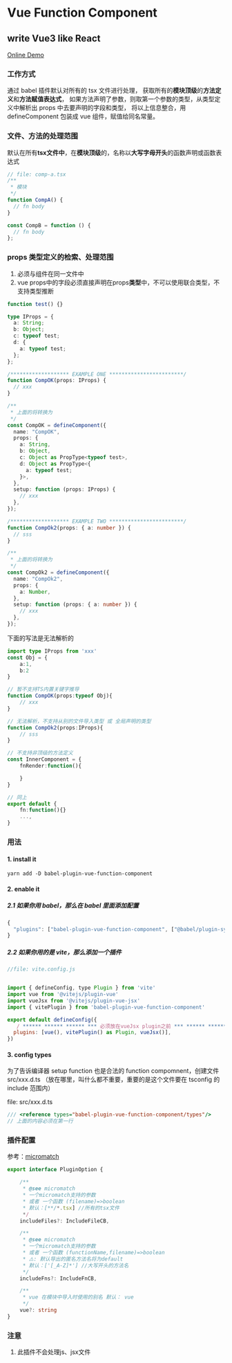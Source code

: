 # Vue Function Component
## write Vue3 like React
[Online Demo](https://codesandbox.io/p/github/Murphy-Tong/babel-plugin-vue-function-component-demo/draft/charming-mestorf?file=%2Fsrc%2FApp.tsx&workspace=%257B%2522activeFileId%2522%253A%2522cl9qwbmqe000clrfsgxg42wfb%2522%252C%2522openFiles%2522%253A%255B%2522%252FREADME.md%2522%255D%252C%2522sidebarPanel%2522%253A%2522EXPLORER%2522%252C%2522gitSidebarPanel%2522%253A%2522COMMIT%2522%252C%2522sidekickItems%2522%253A%255B%257B%2522type%2522%253A%2522PREVIEW%2522%252C%2522taskId%2522%253A%2522dev%2522%252C%2522port%2522%253A5173%252C%2522key%2522%253A%2522cl9qwqpzm000q3d6ijlsxq1dr%2522%252C%2522isMinimized%2522%253Afalse%257D%255D%257D)

### 工作方式

通过 babel 插件默认对所有的 tsx 文件进行处理，
获取所有的**模块顶级**的**方法定义**和**方法赋值表达式**，
如果方法声明了参数，则取第一个参数的类型，从类型定义中解析出 props 中去要声明的字段和类型，
将以上信息整合，用 defineComponent 包装成 vue 组件，赋值给同名常量。

### 文件、方法的处理范围

默认在所有**tsx文件中**，在**模块顶级**的，名称以**大写字母开头**的函数声明或函数表达式

```typescript
// file: comp-a.tsx
/**
 * 模块
 */
function CompA() {
  // fn body
}

const CompB = function () {
  // fn body
};
```

### props 类型定义的检索、处理范围

1. 必须与组件在同一文件中
2. vue props中的字段必须直接声明在props**类型**中，不可以使用联合类型，不支持类型推断 

```typescript
function test() {}

type IProps = {
  a: String;
  b: Object;
  c: typeof test;
  d: {
    a: typeof test;
  };
};

/******************* EXAMPLE ONE ************************/
function CompOK(props: IProps) {
  // xxx
}

/**
 * 上面的将转换为
 */
const CompOK = defineComponent({
  name: "CompOK",
  props: {
    a: String,
    b: Object,
    c: Object as PropType<typeof test>,
    d: Object as PropType<{
      a: typeof test;
    }>,
  },
  setup: function (props: IProps) {
    // xxx
  },
});

/******************* EXAMPLE TWO ************************/
function CompOk2(props: { a: number }) {
  // sss
}

/**
 * 上面的将转换为
 */
const CompOk2 = defineComponent({
  name: "CompOk2",
  props: {
    a: Number,
  },
  setup: function (props: { a: number }) {
    // xxx
  },
});

```

下面的写法是无法解析的

```typescript
import type IProps from 'xxx'
const Obj = {
    a:1,
    b:2
}

// 暂不支持TS内置关键字推导
function CompOK(props:typeof Obj){
    // xxx
}

// 无法解析，不支持从别的文件导入类型 或 全局声明的类型
function CompOk2(props:IProps){
    // sss
}

// 不支持非顶级的方法定义
const InnerComponent = {
    fnRender:function(){

    }
}

// 同上
export default {
    fn:function(){}
    ...,
}
```

### 用法

#### 1. install it

```shell
yarn add -D babel-plugin-vue-function-component
```

#### 2. enable it

##### 2.1 如果你用 babel，那么在 babel 里面添加配置

```javascript
{
  "plugins": ["babel-plugin-vue-function-component", ["@babel/plugin-syntax-typescript",{ isTSX:true }]]
}
```

##### 2.2 如果你用的是 vite，那么添加一个插件

```javascript
//file: vite.config.js


import { defineConfig, type Plugin } from 'vite'
import vue from '@vitejs/plugin-vue'
import vueJsx from '@vitejs/plugin-vue-jsx'
import { vitePlugin } from 'babel-plugin-vue-function-component'

export default defineConfig({
   / ****** ****** ****** *** 必须放在vueJsx plugin之前 *** ****** ****** ******/
  plugins: [vue(), vitePlugin() as Plugin, vueJsx()],
})

```

#### 3. config types

为了告诉编译器 setup function 也是合法的 function compomnent，创建文件 src/xxx.d.ts （放在哪里，叫什么都不重要，重要的是这个文件要在 tsconfig 的 include 范围内）

file: src/xxx.d.ts

```javascript
/// <reference types="babel-plugin-vue-function-component/types"/>
// 上面的内容必须在第一行
```

### 插件配置
参考：[micromatch]()

```typescript
export interface PluginOption {

    /**
     * @see micromatch 
     * 一个micromatch支持的参数 
     * 或者 一个函数 (filename)=>boolean
     * 默认：[**/*.tsx] //所有的tsx文件
     */
    includeFiles?: IncludeFileCB,

    /**
     * @see micromatch 
     * 一个micromatch支持的参数 
     * 或者 一个函数 (functionName,filename)=>boolean
     * ⚠️: 默认导出的匿名方法名将为default
     * 默认：['[_A-Z]*'] //大写开头的方法名
     */
    includeFns?: IncludeFnCB,

    /**
     * vue 在模块中导入时使用的别名 默认： vue
     */
    vue?: string
}
```

### 注意
1. 此插件不会处理js、jsx文件